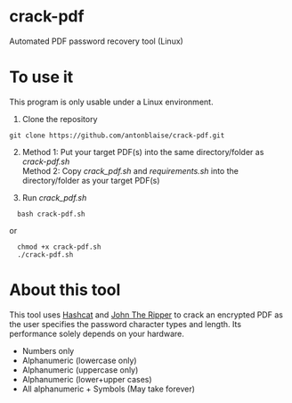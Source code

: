 # crack-pdf
Automated PDF password recovery tool (Linux)

# To use it
This program is only usable under a Linux environment.

1. Clone the repository
```
git clone https://github.com/antonblaise/crack-pdf.git
```
2. Method 1: Put your target PDF(s) into the same directory/folder as _crack-pdf.sh_</br>
Method 2: Copy _crack\_pdf.sh_ and _requirements.sh_ into the directory/folder as your target PDF(s)

3. Run _crack\_pdf.sh_
```
  bash crack-pdf.sh
```
or
```
  chmod +x crack-pdf.sh
  ./crack-pdf.sh
```

# About this tool
This tool uses [Hashcat](https://hashcat.net/hashcat/) and [John The Ripper](https://github.com/openwall/john) to crack an encrypted PDF as the user specifies the password character types and length. Its performance solely depends on your hardware.
- Numbers only
- Alphanumeric (lowercase only)
- Alphanumeric (uppercase only)
- Alphanumeric (lower+upper cases)
- All alphanumeric + Symbols (May take forever)

